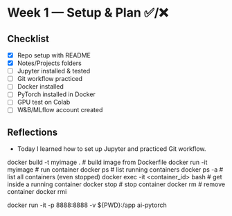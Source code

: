 # Week 1 — Setup & Plan ✅/❌

## Checklist
- [x] Repo setup with README
- [x] Notes/Projects folders
- [ ] Jupyter installed & tested
- [ ] Git workflow practiced
- [ ] Docker installed
- [ ] PyTorch installed in Docker
- [ ] GPU test on Colab
- [ ] W&B/MLflow account created

## Reflections
- Today I learned how to set up Jupyter and practiced Git workflow.


docker build -t myimage .      # build image from Dockerfile
docker run -it myimage         # run container
docker ps                      # list running containers
docker ps -a                   # list all containers (even stopped)
docker exec -it <container_id> bash   # get inside a running container
docker stop <id>               # stop container
docker rm <id>                 # remove container
docker rmi <id>        


docker run -it -p 8888:8888 -v ${PWD}:/app ai-pytorch
